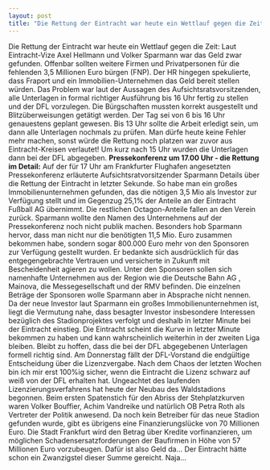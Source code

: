 ```yaml
---
layout: post
title: "Die Rettung der Eintracht war heute ein Wettlauf gegen die Zeit: Laut Eintracht-Vize Axel Hellmann und Volker Sparmann war das Geld zwar gefunden."
---
```


Die Rettung der Eintracht war heute ein Wettlauf gegen die Zeit: Laut Eintracht-Vize Axel Hellmann und Volker Sparmann war das Geld zwar gefunden. Offenbar sollten weitere Firmen und Privatpersonen für die fehlenden 3,5 Millionen Euro bürgen (FNP). Der HR hingegen spekulierte, dass Fraport und ein Immobilien-Unternehmen das Geld bereit stellen würden. Das Problem war laut der Aussagen des Aufsichtsratsvorsitzenden, alle Unterlagen in formal richtiger Ausführung bis 16 Uhr fertig zu stellen und der DFL vorzulegen. Die Bürgschaften mussten korrekt ausgestellt und Blitzüberweisungen getätigt werden. Der Tag sei von 6 bis 16 Uhr genauestens geplant gewesen. Bis 13 Uhr sollte die Arbeit erledigt sein, um dann alle Unterlagen nochmals zu prüfen. Man dürfe heute keine Fehler mehr machen, sonst würde die Rettung noch platzen war zuvor aus Eintracht-Kreisen verlautet! Um kurz nach 15 Uhr wurden die Unterlagen dann bei der DFL abgegeben. **Pressekonferenz um 17.00 Uhr - die Rettung im Detail:** Auf der für 17 Uhr am Frankfurter Flughafen angesetzten Pressekonferenz erläuterte Aufsichtsratvorsitzender Sparmann Details über die Rettung der Eintracht in letzter Sekunde. So habe man ein großes Immobilienunternehmen gefunden, das die nötigen 3,5 Mio als Investor zur Verfügung stellt und im Gegenzug 25,1% der Anteile an der Eintracht Fußball AG übernimmt. Die restlichen Octagon-Anteile fallen an den Verein zurück. Sparmann wollte den Namen des Unternehmens auf der Pressekonferenz noch nicht publik machen. Besonders hob Sparmann hervor, dass man nicht nur die benötigten 11,5 Mio. Euro zusammen bekommen habe, sondern sogar 800.000 Euro mehr von den Sponsoren zur Verfügung gestellt wurden. Er bedankte sich ausdrücklich für das entgegengebrachte Vertrauen und versicherte in Zukunft mit Bescheidenheit agieren zu wollen. Unter den Sponsoren sollen sich namenhafte Unternehmen aus der Region wie die Deutsche Bahn AG , Mainova, die Messegesellschaft und der RMV befinden. Die einzelnen Beträge der Sponsoren wolle Sparmann aber in Absprache nicht nennen. Da der neue Investor laut Sparmann ein großes Immobilienunternehmen ist, liegt die Vermutung nahe, dass besagter Investor insbesondere Interessen bezüglich des Stadionprojektes verfolgt und deshalb in letzter Minute bei der Eintracht einstieg. Die Eintracht scheint die Kurve in letzter Minute bekommen zu haben und kann wahrscheinlich weiterhin in der zweiten Liga bleiben. Bleibt zu hoffen, dass die bei der DFL abgegebenen Unterlagen formell richtig sind. Am Donnerstag fällt der DFL-Vorstand die endgültige Entscheidung über die Lizenzvergabe. Nach dem Chaos der letzten Wochen bin ich mir erst 100%ig sicher, wenn die Eintracht die Lizenz schwarz auf weiß von der DFL erhalten hat. Ungeachtet des laufenden Lizenzierungsverfahrens hat heute der Neubau des Waldstadions begonnen. Beim ersten Spatenstich für den Abriss der Stehplatzkurven waren Volker Bouffier, Achim Vandreike und natürlich OB Petra Roth als Vertreter der Politik anwesend. Da noch kein Betreiber für das neue Stadion gefunden wurde, gibt es übrigens eine Finanzierungslücke von 70 Millionen Euro. Die Stadt Frankfurt wird den Betrag über Kredite vorfinanzieren, um möglichen Schadensersatzforderungen der Baufirmen in Höhe von 57 Millionen Euro vorzubeugen. Dafür ist also Geld da... Der Eintracht hätte schon ein Zwanzigstel dieser Summe gereicht. Naja...
